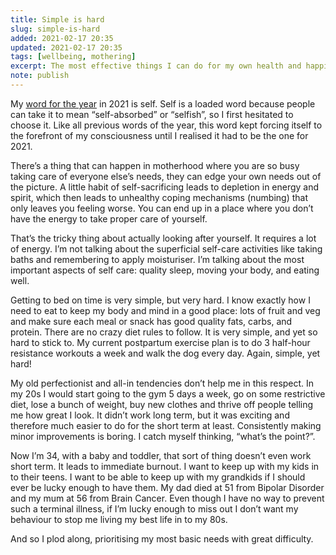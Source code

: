 ```yaml
---
title: Simple is hard
slug: simple-is-hard
added: 2021-02-17 20:35
updated: 2021-02-17 20:35
tags: [wellbeing, mothering]
excerpt: The most effective things I can do for my own health and happiness are simple but not easy.
note: publish
---
```


My [word for the year](https://mountainmodernlife.com/word-of-the-year/) in 2021 is self. Self is a loaded word because people can take it to mean “self-absorbed” or “selfish”, so I first hesitated to choose it. Like all previous words of the year, this word kept forcing itself to the forefront of my consciousness until I realised it had to be the one for 2021.

There’s a thing that can happen in motherhood where you are so busy taking care of everyone else’s needs, they can edge your own needs out of the picture. A little habit of self-sacrificing leads to depletion in energy and spirit, which then leads to unhealthy coping mechanisms (numbing) that only leaves you feeling worse. You can end up in a place where you don’t have the energy to take proper care of yourself.

That’s the tricky thing about actually looking after yourself. It requires a lot of energy. I’m not talking about the superficial self-care activities like taking baths and remembering to apply moisturiser. I’m talking about the most important aspects of self care: quality sleep, moving your body, and eating well.

Getting to bed on time is very simple, but very hard. I know exactly how I need to eat to keep my body and mind in a good place: lots of fruit and veg and make sure each meal or snack has good quality fats, carbs, and protein. There are no crazy diet rules to follow. It is very simple, and yet so hard to stick to. My current postpartum exercise plan is to do 3 half-hour resistance workouts a week and walk the dog every day. Again, simple, yet hard!

My old perfectionist and all-in tendencies don’t help me in this respect. In my 20s I would start going to the gym 5 days a week, go on some restrictive diet, lose a bunch of weight, buy new clothes and thrive off people telling me how great I look. It didn’t work long term, but it was exciting and therefore much easier to do for the short term at least. Consistently making minor improvements is boring. I catch myself thinking, “what’s the point?”.

Now I’m 34, with a baby and toddler, that sort of thing doesn’t even work short term. It leads to immediate burnout. I want to keep up with my kids in to their teens. I want to be able to keep up with my grandkids if I should ever be lucky enough to have them. My dad died at 51 from Bipolar Disorder and my mum at 56 from Brain Cancer. Even though I have no way to prevent such a terminal illness, if I’m lucky enough to miss out I don’t want my behaviour to stop me living my best life in to my 80s.

And so I plod along, prioritising my most basic needs with great difficulty.